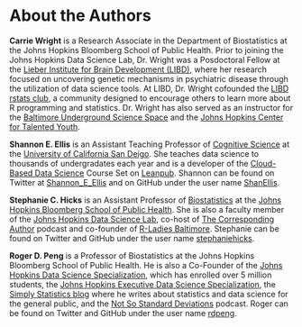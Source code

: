 # About the Authors 


**Carrie Wright** is a Research Associate in the Department of Biostatistics at the Johns Hopkins Bloomberg School of Public Health. Prior to joining the Johns Hopkins Data Science Lab, Dr. Wright was a Posdoctoral Fellow at the [Lieber Institute for Brain Development (LIBD)](https://www.libd.org/), where her research focused on uncovering genetic mechanisms in psychiatric disease through the utilization of data science tools. At LIBD, Dr. Wright cofounded the [LIBD rstats club](http://research.libd.org/rstatsclub/), a community designed to encourage others to learn more about R programming and statistics. Dr. Wright has also served as an instructor for the [Baltimore Underground Science Space](http://www.bugssonline.org/) and the [Johns Hopkins Center for Talented Youth](https://cty.jhu.edu/).


**Shannon E. Ellis** is an Assistant Teaching Professor of [Cognitive Science](http://www.cogsci.ucsd.edu) at the [University of California San Deigo](https://ucsd.edu). She teaches data science to thousands of undergradates each year and is a developer of the [Cloud-Based Data Science](https://www.clouddatascience.org) Course Set on [Leanpub](https://leanpub.com/universities/set/jhu/cloud-based-data-science). Shannon can be found on Twitter at [Shannon_E_Ellis](https://twitter.com/Shannon_E_Ellis) and on GitHub under the user name [ShanEllis](https://github.com/shanellis).


**Stephanie C. Hicks** is an Assistant Professor of [Biostatistics](https://www.jhsph.edu/departments/biostatistics) at the [Johns Hopkins Bloomberg School of Public Health](https://www.jhsph.edu). She is also a faculty member of the [Johns Hopkins Data Science Lab](http://jhudatascience.org), co-host of [The Corresponding Author](https://twitter.com/CorrespondAuth) podcast and co-founder of [R-Ladies Baltimore](https://rladies-baltimore.github.io). Stephanie can be found on Twitter and GitHub under the user name [stephaniehicks](https://twitter.com/stephaniehicks).


**Roger D. Peng** is a Professor of Biostatistics at the Johns Hopkins Bloomberg School of Public Health. He is also a Co-Founder of the [Johns Hopkins Data Science Specialization](http://www.coursera.org/specialization/jhudatascience/1), which has enrolled over 5 million students, the [Johns Hopkins Executive Data Science Specialization](https://www.coursera.org/specializations/executive-data-science), the [Simply Statistics blog](http://simplystatistics.org/) where he writes about statistics and data science for the general public, and the [Not So Standard Deviations](https://soundcloud.com/nssd-podcast) podcast. Roger can be found on Twitter and GitHub under the user name [rdpeng](https://twitter.com/rdpeng).


